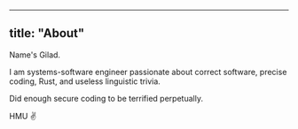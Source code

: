 
---
title: "About"
---

Name's Gilad.

I am systems-software engineer passionate about correct software, precise coding, Rust, and useless linguistic trivia.

Did enough secure coding to be terrified perpetually.

HMU ✌️